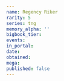 ```yaml
---
name: Regency Riker
rarity: 5
series: tng
memory_alpha: ''
bigbook_tier:
events:
in_portal:
date:
obtained:
mega:
published: false
---
```

